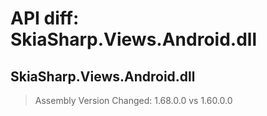 # API diff: SkiaSharp.Views.Android.dll

## SkiaSharp.Views.Android.dll

> Assembly Version Changed: 1.68.0.0 vs 1.60.0.0

